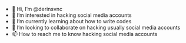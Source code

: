 - 👋 Hi, I’m @derinsvnc
- 👀 I’m interested in hacking social media accounts
- 🌱 I’m currently learning about how to write codes
- 💞️ I’m looking to collaborate on hacking usually social media accounts
- 📫 How to reach me to know hacking social media accounts

<!---
derinsvnc/derinsvnc is a ✨ special ✨ repository because its `README.md` (this file) appears on your GitHub profile.
You can click the Preview link to take a look at your changes.
--->
